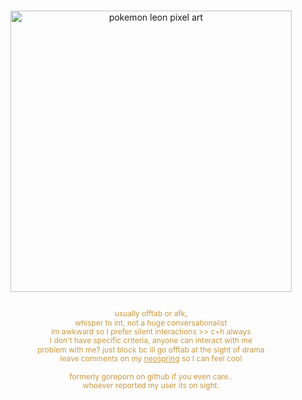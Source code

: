 <h3 align="center" style="color: #cb973d; line-height: 1.2;">
 
</h3>

<p align="center">
  <img src="https://i.postimg.cc/sxJmP35R/get-to-work.png" alt="pokemon leon pixel art" width="450" />
</p>

<div align="center" style="font-size: 12px; line-height: 1.2;">
  <!-- First Paragraph -->
  <p style="color: #cb973d;"> <!-- Apply color to the paragraph directly -->
    <br/>
   usually offtab or afk,   <br/>
   whisper to int, not a huge conversationalist   <br/>
   im awkward so I prefer silent interactions >> c+h always   <br/>
   I don't have specific criteria, anyone can interact with me <br/>
   problem with me? just block bc ill go offtab at the sight of drama<br/>
    leave comments on my <a href="https://neospring.org/@eroge" style="color: #cb973d;">neospring</a> so I can feel cool <br/>
    <br/>
    formerly goreporn on github if you even care..<br/>
    whoever reported my user its on sight.
  </p>
</div>

